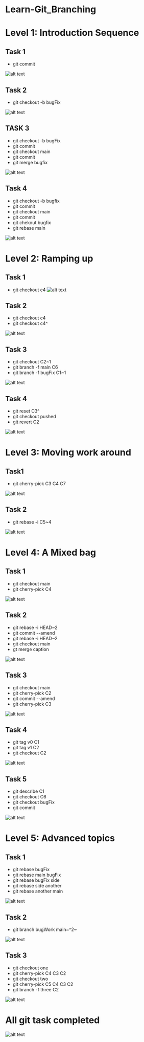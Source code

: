 # Learn-Git_Branching

# Level 1: Introduction Sequence

## Task 1
* git commit

![alt text]({89952C7E-212D-46B4-835B-008BA3742CB4}.png)

## Task 2
* git checkout -b bugFix

![alt text]({18E780F8-2C83-4DCC-BD54-05CF37B1BB4F}.png)


## TASK 3
* git checkout -b bugFix
* git commit
* git checkout main
* git commit
* git merge bugfix

![alt text]({E3CA5379-281D-4CEB-A5E0-372983BC71B4}.png)

## Task 4
* git checkout -b bugfix
* git commit
* git checkout main
* git commit
* git chekout bugfix
* git rebase main

![alt text]({C1FCB315-B5D7-4FBF-AB2C-FB2CB092F5C3}.png)


# Level 2: Ramping up

## Task 1

* git checkout c4
![alt text]({653E8A3D-102D-450B-B51F-A3A67FEB24DB}.png)

## Task 2
* git checkout c4
* git checkout c4^

![alt text]({4233E050-48BC-4A24-9F20-8A680426A86D}.png)

## Task 3
* git checkout C2~1
* git branch -f main C6
* git branch -f bugFix C1~1

![alt text]({995F4DD2-7B38-4D32-89E5-EDC4C5E9521D}.png)

## Task 4
* git reset C3^
* git checkout pushed
* git revert C2

![alt text]({51E5D8E2-611D-42B9-BDC3-18D836D71560}.png)

# Level 3: Moving work around

## Task1
* git cherry-pick C3 C4 C7

![alt text]({518FCC72-F60A-48C8-919B-448D425A34B0}.png)

## Task 2
* git rebase -i C5~4

![alt text]({96FB24E7-68B8-435B-B975-70FE0D097DBA}.png)

# Level 4: A Mixed bag

## Task 1

* git checkout main
* git cherry-pick C4 

![alt text]({BDEEA128-C924-4B5E-8AFA-CCBB01E2791C}.png)

## Task 2
* git rebase -i HEAD~2
* git commit --amend
* git rebase -i HEAD~2
* git checkout main
* gt merge caption

![alt text]({60B5ADC9-4A90-4A80-96CF-F8EB602F3E06}.png)

## Task 3

* git checkout main
* git cherry-pick C2
* git commit --amend
* git cherry-pick C3

![alt text]({8F5AE43F-9514-4040-AEDE-74BF1C3A9CD3}.png)

## Task 4

* git tag v0 C1
* git tag v1 C2 
* git checkout C2 

![alt text]({3C7E90CC-CBBE-4DBC-A83E-BADDD0BEF2A1}.png)

## Task 5

* git describe C1
* git checkout C6
* git checkout bugFix
* git commit

![alt text]({6156CAB0-EFDF-46AE-AD7E-CD7E100F3556}.png)

# Level 5: Advanced topics

## Task 1

* git rebase bugFix
* git rebase main bugFix
* git rebase bugFix side
* git rebase side another
* git rebase another main

![alt text]({56A197FD-40CF-4D8D-A983-7E6477FA45B1}.png)

## Task 2

* git branch bugWork main~^2~

![alt text]({D06E3EE3-F4D6-469B-9EAD-D86762A93632}.png)

## Task 3
* git checkout one
* git cherry-pick C4 C3 C2
* git checkout two
* git cherry-pick C5 C4 C3 C2
* git branch -f three C2 

![alt text]({3FD61AC4-EF61-47EF-83AD-C52AF26D2606}.png)

# All git task completed
![alt text]({35DBA601-9D46-4F10-AC0E-E6F116AB118A}.png)